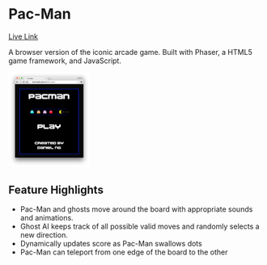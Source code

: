 # Pac-Man

[Live Link](http://danielng09.github.io/Pac-Man/)

A browser version of the iconic arcade game. Built with Phaser, a HTML5 game framework, and JavaScript.

<img src="screenshots/menu_screen.png" width="32%">

## Feature Highlights

* Pac-Man and ghosts move around the board with appropriate sounds and animations.
* Ghost AI keeps track of all possible valid moves and randomly selects a new direction.
* Dynamically updates score as Pac-Man swallows dots
* Pac-Man can teleport from one edge of the board to the other

